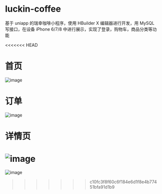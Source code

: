 # luckin-coffee

基于 uniapp 的瑞幸咖啡小程序，使用 HBuilder X 编辑器进行开发，用 MySQL 写接口，在设备 iPhone 6/7/8 中进行展示，实现了登录，购物车，商品分类等功能

<<<<<<< HEAD
# 首页

![image](readme\Snipaste_2023-07-12_22-18-38.png)

# 订单

![image](readme\Snipaste_2023-07-12_22-41-48.png)

# 详情页

![image](readme\Snipaste_2023-07-12_22-41-48.png)
=======
![image](readme/Snipaste_2023-07-12_22-18-38.png)

>>>>>>> c10fc3f8f60c6f184e6d1f8e4b77451bfa91d1b9
